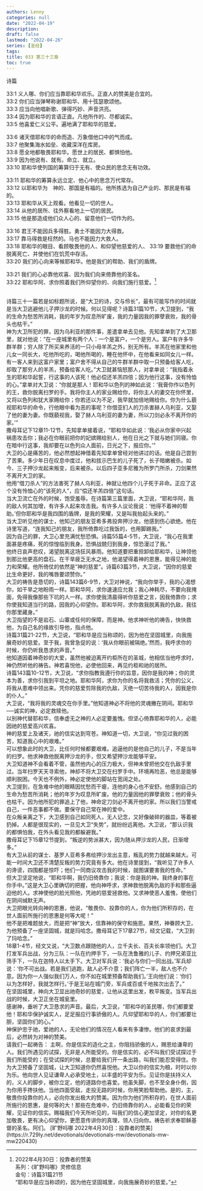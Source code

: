 ```yaml
---
authors: Lenny
categories: null
date: "2022-04-19"
description: 
draft: false
lastmod: "2022-04-26"
series: [圣经]
tags: 
title: 033 第三十三章
toc: true
---
```

诗篇
<!--more-->

33:1 义人哪、你们应当靠耶和华欢乐。正直人的赞美是合宜的。  
33:2 你们应当弹琴称谢耶和华、用十弦瑟歌颂他。  
33:3 应当向他唱新歌、弹得巧妙、声音洪亮。  
33:4 因为耶和华的言语正直。凡他所作的、尽都诚实。  
33:5 他喜爱仁义公平。遍地满了耶和华的慈爱。  

33:6 诸天借耶和华的命而造、万象借他口中的气而成。  
33:7 他聚集海水如垒、收藏深洋在库房。  
33:8 愿全地都敬畏耶和华。愿世上的居民、都惧怕他。  
33:9 因为他说有、就有。命立、就立。  
33:10 耶和华使列国的筹算归于无有、使众民的思念无有功效。  

33:11 耶和华的筹算永远立定、他心中的思念万代常存。  
33:12 以耶和华为　神的、那国是有福的。他所拣选为自己产业的、那民是有福的。  
33:13 耶和华从天上观看。他看见一切的世人。  
33:14 从他的居所、往外察看地上一切的居民。  
33:15 他是那造成他们众人心的、留意他们一切作为的。  

33:16 君王不能因兵多得胜。勇士不能因力大得救。  
33:17 靠马得救是枉然的。马也不能因力大救人。  
33:18 耶和华的眼目、看顾敬畏他的人、和仰望他慈爱的人、
33:19 要救他们的命脱离死亡、并使他们在饥荒中存活。  
33:20 我们的心向来等候耶和华。他是我们的帮助、我们的盾牌。  

33:21 我们的心必靠他欢喜、因为我们向来倚靠他的圣名。  
33:22 耶和华阿、求你照着我们所仰望你的、向我们施行慈爱。[^1]  

[^1]: 2022年4月30日：投靠者的赞美  
系列：《旷野吗哪》灵修信息  
金句：诗篇31篇21节  
“耶和华是应当称颂的，因为他在坚固城里，向我施展奇妙的慈爱。”  
<br />  
诗篇三十一篇若是如标题所说，是“大卫的诗，交与伶长”，最有可能写作的时间就是当大卫逃避他儿子押沙龙的时候。何以见得呢？诗篇31篇10节，大卫提到，“我的生命为愁苦所消耗，我的年岁为叹息所旷废，我的力量因我的罪孽衰败，我的骨头也枯干。”
<br />  
神为大卫所犯的罪，因为乌利亚的那件事，差遣拿单去见他。先知拿单到了大卫那里，就对他说：“在一座城里有两个人：一个是富户，一个是穷人。富户有许多牛群羊群；穷人除了所买来养活的一只小母羊羔之外，别无所有。羊羔在他家里和他儿女一同长大，吃他所吃的，喝他所喝的，睡在他怀中，在他看来如同女儿一样。有一客人来到这富户家里；富户舍不得从自己的牛群羊群中取一只预备给客人吃，却取了那穷人的羊羔，预备给客人吃。”大卫就甚恼怒那人，对拿单说：“我指着永生的耶和华起誓，行这事的人该死！他必偿还羊羔四倍；因为他行这事，没有怜恤的心。”拿单对大卫说：“你就是那人！耶和华以色列的神如此说：‘我膏你作以色列的王，救你脱离扫罗的手。我将你主人的家业赐给你，将你主人的妻交在你怀里，又将以色列和犹大家赐给你；你若还以为不足，我早就加倍地赐给你。你为什么藐视耶和华的命令，行他眼中看为恶的事呢？你借亚扪人的刀杀害赫人乌利亚，又娶了他的妻为妻。你既藐视我，娶了赫人乌利亚的妻为妻，所以刀剑必永不离开你的家。’”
<br />  
撒母耳记下12章11-12节，先知拿单接着说，“耶和华如此说：‘我必从你家中兴起祸患攻击你；我必在你眼前把你的妃嫔赐给别人，他在日光之下就与她们同寝。你在暗中行这事，我却要在以色列众人面前，日光之下，报应你。’”
<br />  
大卫的心是痛苦的，他必然想起神借着先知拿单曾经对他讲过的话。他是自己尝到了苦果。多少年日在叹息中度过，他和拔示巴生的儿子死了，长子暗嫩被杀。如今、三子押沙龙起来叛变，后来被杀。以后四子亚多尼雅为所罗门所杀，刀剑果然不离开大卫的家。
<br />  
他用“借刀杀人”的方法害死了赫人乌利亚，神就让他四个儿子死于非命。正应了这个没有怜恤心的“该死的人”，应“偿还羊羔四倍”这句话。
<br />  
当大卫流亡在外的时候，饱受羞辱。在诗篇第三篇里面，大卫说，“耶和华阿，我的敌人何其加增，有许多人起来攻击我。有许多人议论我说：‘他得不着神的帮助。’但你耶和华是我四围的盾牌，是我的荣耀，又是叫我抬起头来的。”
<br />  
当大卫听见他的谋士，他知己的朋友亚希多弗投奔押沙龙，他感到伤心欲绝。他在诗里写道，“连我知己的朋友，我所倚靠吃过我饭的，也用脚踢我。”
<br />  
因为自己的罪，大卫心里充满忧愁恐惧。诗篇55篇4-5节，大卫说，“我心在我里面甚是疼痛，死的惊惶临到我身。恐惧战兢归到我身，惊恐漫过了我。”
<br />  
他终日哀声悲叹，渴望脱离这场狂风暴雨。他知道要把重担卸给耶和华，让神领他到那比他更高的盘石。在干旱疲乏无水之地，他渴望得着神的恩惠，能得见神的能力和荣耀。他所倚仗的依然是“神的慈爱”。诗篇63篇3节，大卫说，“因你的慈爱比生命更好，我的嘴唇要颂赞你。”
<br />  
大卫的祷告是恳切的，诗篇143篇6-9节，大卫对神说，“我向你举手，我的心渴想你，如干旱之地盼雨一样。耶和华阿，求你速速应允我；我心神耗尽，不要向我掩面，免得我像那些下坑的人一样。求你使我清晨得听你慈爱之言，因我倚靠你；求你使我知道当行的路，因我的心仰望你。耶和华阿，求你救我脱离我的仇敌，我往你那里藏身。”
<br />  
大卫指望的不是岩石、山寨或任何的保障，而是神。他求神听他的祷告，快快救他，为自己名的缘故引导他，指点他。
<br />  
诗篇31篇21-22节，大卫说，“耶和华是应当称颂的，因为他在坚固城里，向我施展奇妙的慈爱。至于我，我曾急促的说：‘我从你眼前被隔绝。’然而，我呼求你的时候，你仍听我恳求的声音。”
<br />  
他知道因着神奇妙的大爱，虽然他被迫离开约柜所在的圣城，他相信当他呼求时，神仍然听他的祷告。神若喜悦他，必使他回来，再见约柜和祂的居所。
<br />  
诗篇143篇10-12节，大卫说，“求你指教我遵行你的旨意，因你是我的神；你的灵本为善，求你引我到平坦之地。耶和华阿，求你为你的名将我救活；凭你的公义，将我从患难中领出来。凭你的慈爱剪除我的仇敌，灭绝一切苦待我的人，因我是你的仆人。”
<br />  
大卫说，“我将我的灵魂交在你手里。”他知道神必不将他的灵魂撇在阴间。耶和华──诚实的神，必定救赎他。
<br />  
以别神代替耶和华，信奉虚无之神的人必定要羞愧。但坚心倚靠耶和华的人，必能因祂的慈爱高兴欢喜。
<br />  
神的慈爱上及诸天，祂的信实达到穹苍。神知道一切，大卫说，“你见过我的困苦，知道我心中的艰难。”
<br />  
可以想象此时的大卫，比任何时候都要艰难。追逼他的是他自己的儿子，不是当年的扫罗。他求神救他脱离押沙龙的手，但又希望押沙龙能够平安。
<br />  
大卫知道神不会看着不管，虽然他内心的压力极大，但神未曾把他交在仇敌手里过。当年扫罗天天寻索他，神却不将大卫交在扫罗手中。环境再险恶，他总是能够顺利脱困。今天也不例外，神必定使他的脚站在宽阔之处。
<br />  
大卫提到，在急难中他的眼睛因忧愁而干瘪，连他的身心也不安舒。他感到自己的生命为愁苦所消耗；他的年岁为叹息所旷废。他的力量因他的罪孽衰败；他的骨头也枯干。因为他所犯的罪追上了他，神命定刀剑必不离开他的家。所以我们当警戒自己，一件恶事都不做。要保守自己常在神的爱中。
<br />  
在众叛亲离之下，大卫感到自己如同死人，无人记念，又好像破碎的器皿，等着被扔掉。人都是很现实的，一旦见大卫“失势”，就纷纷远离他。大卫说，“那认识我的都惧怕我，在外头看见我的都躲避我。”
<br />  
撒母耳记下15章12节提到，“叛逆的势派甚大，因为随从押沙龙的人民，日渐增多。”
<br />  
有大卫从前的谋士、基罗人亚希多弗给押沙龙出主意，叛乱的势力就越来越大。可能一时间大卫还不清楚反叛的势力究竟有多大。他在诗里提到，“我听见了许多人的谗谤，四围都是惊吓；他们一同商议攻击我的时候，就图谋要害我的性命。”
<br />  
但大卫坚定地说，“耶和华啊，我仍旧倚靠你；我说：你是我的神。我终身的事在你手中。”这是大卫心里确切的把握，他向神呼求，求神救他脱离仇敌的手和那些逼迫他的人。求神使他的脸光照他，凭祂的慈爱拯救他。又求神使恶人羞愧，使他们在阴间缄默无声。
<br />  
大卫把眼光转向神的恩惠，他说，“敬畏你、投靠你的人，你为他们所积存的，在世人面前所施行的恩惠是何等大呢！”
<br />  
他不是把难题放大，而是把“神”放大，信靠神的保守和施恩。果然，神眷顾大卫，为他预备了一座坚固城，就是玛哈念。撒母耳记下17章27节，经文记载，“大卫到了玛哈念。”
<br />  
18章1-4节，经文又说，“大卫数点跟随他的人，立千夫长、百夫长率领他们。大卫打发军兵出战，分为三队：一队在约押手下，一队在洗鲁雅的儿子、约押兄弟亚比筛手下，一队在迦特人以太手下。大卫对军兵说：‘我必与你们一同出战。’军兵却说：‘你不可出战。若是我们逃跑，敌人必不介意；我们阵亡一半，敌人也不介意。因为你一人强似我们万人，你不如在城里预备帮助我们。’王向他们说：‘你们以为怎样好，我就怎样行。’于是王站在城门旁，军兵或百或千地挨次出去了。”
<br />  
在坚固城里，神向大卫显出祂奇妙的慈爱，让他从这里出发，敉平叛变。当军兵出战的时候，大卫正坐在城瓮里。
<br />  
感谢神，垂听了大卫恳求的声音。最后，大卫说，“耶和华的圣民哪，你们都要爱他！耶和华保护诚实人，足足报应行事骄傲的人。凡仰望耶和华的人，你们都要壮胆，坚固你们的心。”  
<br />  
神保护忠于祂，爱祂的人，无论他们的情况在人看来有多凄惨。他们的哀求到最后，必然转为对神的赞美。
<br />  
请我们一起祷告：  
主啊，你是信实的造化之主，你阻挡骄傲的人，赐恩给谦卑的人。我们所遇见的试探，无非是人所能受的。你是信实的，必不叫我们受试探过于我们所能受的；在受试探的时候，总要给我们开一条出路，叫我们能忍受得住。你为大卫预备了坚固城，让大卫知道你仍然喜悦他。大卫以你的信实为粮，时时以你为乐。他向世人见证谦卑人必承受地土，以丰盛的平安为乐。见证你是扶持义人的，义人的脚步，被你立定，他的道路你也喜爱。他虽失脚，也不至全身仆倒，因为你用手搀扶他。当他四面受敌，走投无路的时候，你用笑脸帮助他。是的，主，敬畏你投靠你的人，必向你发出极大的赞美。因为你为他们所积存的，在世人面前所施行的恩惠，是何等的大！那些在危难中，仍旧倚靠你的人，必能看见你的荣耀，见证你的信实。赐福我们今天所听见的，叫我们的信心更加坚定，对你的名更加敬畏，更有决心仰望你，更愿意传讲你的真理，领人归向你。祷告祈求奉耶稣基督的圣名。阿们。
[旷野吗哪 2022年4月30日：投靠者的赞美](https://r.729ly.net/devotionals/devotionals-mw/devotionals-mw-mw220430)